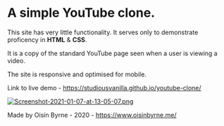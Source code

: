 # A simple YouTube clone.

This site has very little functionality. It serves only to demonstrate proficency in **HTML** & **CSS**.

It is a copy of the standard YouTube page seen when a user is viewing a video.

The site is responsive and optimised for mobile.

Link to live demo - https://studiousvanilla.github.io/youtube-clone/

[![Screenshot-2021-01-07-at-13-05-07.png](https://i.postimg.cc/Fs5Vvynp/Screenshot-2021-01-07-at-13-05-07.png)](https://postimg.cc/Jtxkck8H)

Made by Oisín Byrne - 2020 - https://www.oisinbyrne.me/
